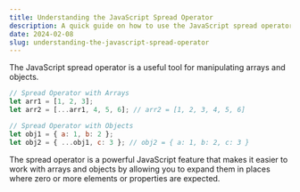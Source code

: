 ```yaml
---
title: Understanding the JavaScript Spread Operator
description: A quick guide on how to use the JavaScript spread operator to manipulate arrays and objects.
date: 2024-02-08
slug: understanding-the-javascript-spread-operator
---
```


The JavaScript spread operator is a useful tool for manipulating arrays and objects. 

```javascript
// Spread Operator with Arrays
let arr1 = [1, 2, 3];
let arr2 = [...arr1, 4, 5, 6]; // arr2 = [1, 2, 3, 4, 5, 6]

// Spread Operator with Objects
let obj1 = { a: 1, b: 2 };
let obj2 = { ...obj1, c: 3 }; // obj2 = { a: 1, b: 2, c: 3 }
```

The spread operator is a powerful JavaScript feature that makes it easier to work with arrays and objects by allowing you to expand them in places where zero or more elements or properties are expected.